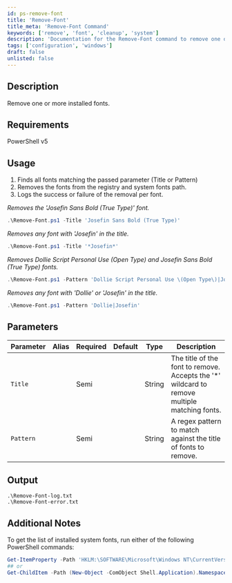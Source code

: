 ```yaml
---
id: ps-remove-font
title: 'Remove-Font'
title_meta: 'Remove-Font Command'
keywords: ['remove', 'font', 'cleanup', 'system']
description: 'Documentation for the Remove-Font command to remove one or more installed fonts from the system.'
tags: ['configuration', 'windows']
draft: false
unlisted: false
---
```

## Description
Remove one or more installed fonts.

## Requirements
PowerShell v5

## Usage
1. Finds all fonts matching the passed parameter (Title or Pattern)
2. Removes the fonts from the registry and system fonts path.
3. Logs the success or failure of the removal per font.


*Removes the 'Josefin Sans Bold (True Type)' font.*
```powershell
.\Remove-Font.ps1 -Title 'Josefin Sans Bold (True Type)'
```

*Removes any font with 'Josefin' in the title.*
```powershell
.\Remove-Font.ps1 -Title '*Josefin*'
```

*Removes Dollie Script Personal Use (Open Type) and Josefin Sans Bold (True Type) fonts.*
```powershell
.\Remove-Font.ps1 -Pattern 'Dollie Script Personal Use \(Open Type\)|Josefin Sans Bold \(True Type\)'
```

*Removes any font with 'Dollie' or 'Josefin' in the title.*
```powershell
.\Remove-Font.ps1 -Pattern 'Dollie|Josefin'
```

## Parameters
| Parameter | Alias | Required | Default | Type   | Description                                                                                  |
| --------- | ----- | -------- | ------- | ------ | -------------------------------------------------------------------------------------------- |
| `Title`   |       | Semi     |         | String | The title of the font to remove. Accepts the '*' wildcard to remove multiple matching fonts. |
| `Pattern` |       | Semi     |         | String | A regex pattern to match against the title of fonts to remove.                               |

## Output
    .\Remove-Font-log.txt
    .\Remove-Font-error.txt

## Additional Notes
To get the list of installed system fonts, run either of the following PowerShell commands:
```powershell
Get-ItemProperty -Path 'HKLM:\SOFTWARE\Microsoft\Windows NT\CurrentVersion\Fonts'
## or
Get-ChildItem -Path (New-Object -ComObject Shell.Application).Namespace(0x14).Self.Path
```




